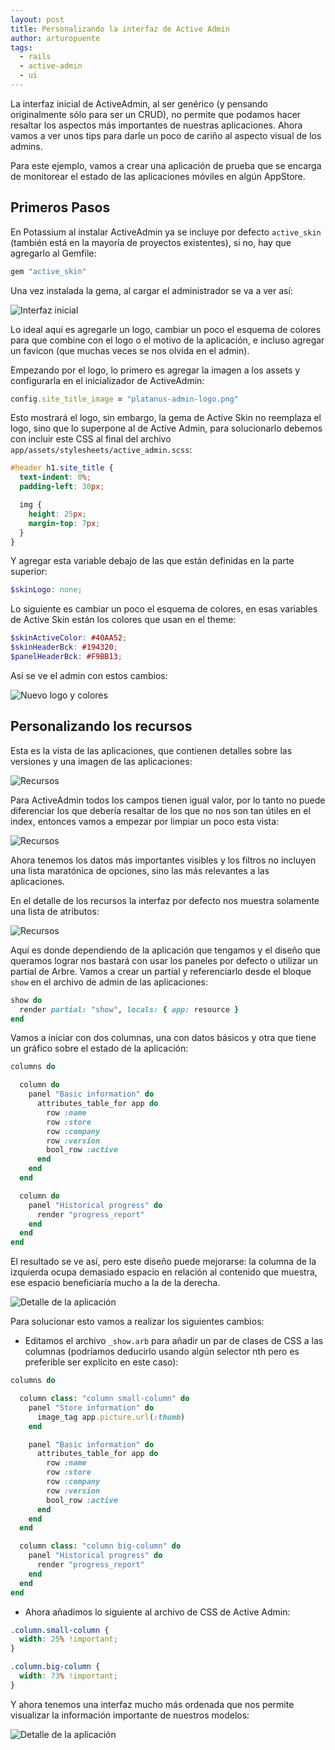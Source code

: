 ```yaml
---
layout: post
title: Personalizando la interfaz de Active Admin
author: arturopuente
tags:
  - rails
  - active-admin
  - ui
---
```


La interfaz inicial de ActiveAdmin, al ser genérico (y pensando originalmente sólo para ser un CRUD), no permite que podamos hacer resaltar los aspectos más importantes de nuestras aplicaciones. Ahora vamos a ver unos tips para darle un poco de cariño al aspecto visual de los admins.

Para este ejemplo, vamos a crear una aplicación de prueba que se encarga de monitorear el estado de las aplicaciones móviles en algún AppStore.

## Primeros Pasos

En Potassium al instalar ActiveAdmin ya se incluye por defecto `active_skin` (también está en la mayoría de proyectos existentes), si no, hay que agregarlo al Gemfile:

```ruby
gem "active_skin"
```

Una vez instalada la gema, al cargar el administrador se va a ver así:

![Interfaz inicial](/images/customizing-active-admin/default-ui.png)

Lo ideal aquí es agregarle un logo, cambiar un poco el esquema de colores para que combine con el logo o el motivo de la aplicación, e incluso agregar un favicon (que muchas veces se nos olvida en el admin).

Empezando por el logo, lo primero es agregar la imagen a los assets y configurarla en el inicializador de ActiveAdmin:

```ruby
config.site_title_image = "platanus-admin-logo.png"
```

Esto mostrará el logo, sin embargo, la gema de Active Skin no reemplaza el logo, sino que lo superpone al de Active Admin, para solucionarlo debemos con incluir este CSS al final del archivo `app/assets/stylesheets/active_admin.scss`:

```scss
#header h1.site_title {
  text-indent: 0%;
  padding-left: 30px;

  img {
    height: 25px;
    margin-top: 7px;
  }
}
```

Y agregar esta variable debajo de las que están definidas en la parte superior:

```scss
$skinLogo: none;
```

Lo siguiente es cambiar un poco el esquema de colores, en esas variables de Active Skin están los colores que usan en el theme:

```scss
$skinActiveColor: #40AA52;
$skinHeaderBck: #194320;
$panelHeaderBck: #F9BB13;
```

Así se ve el admin con estos cambios:

![Nuevo logo y colores](/images/customizing-active-admin/platanus-admin.png)

## Personalizando los recursos

Esta es la vista de las aplicaciones, que contienen detalles sobre las versiones y una imagen de las aplicaciones:

![Recursos](/images/customizing-active-admin/resources-default-admin.png)

Para ActiveAdmin todos los campos tienen igual valor, por lo tanto no puede diferenciar los que debería resaltar de los que no nos son tan útiles en el index, entonces vamos a empezar por limpiar un poco esta vista:

![Recursos](/images/customizing-active-admin/resources-clean.png)

Ahora tenemos los datos más importantes visibles y los filtros no incluyen una lista maratónica de opciones, sino las más relevantes a las aplicaciones.

En el detalle de los recursos la interfaz por defecto nos muestra solamente una lista de atributos:

![Recursos](/images/customizing-active-admin/resource-detail-default.png)

Aquí es donde dependiendo de la aplicación que tengamos y el diseño que queramos lograr nos bastará con usar los paneles por defecto o utilizar un partial de Arbre. Vamos a crear un partial y referenciarlo desde el bloque `show` en el archivo de admin de las aplicaciones:

```ruby
show do
  render partial: "show", locals: { app: resource }
end
```

Vamos a iniciar con dos columnas, una con datos básicos y otra que tiene un gráfico sobre el estado de la aplicación:

```ruby
columns do

  column do
    panel "Basic information" do
      attributes_table_for app do
        row :name
        row :store
        row :company
        row :version
        bool_row :active
      end
    end
  end

  column do
    panel "Historical progress" do
      render "progress_report"
    end
  end
end
```

El resultado se ve así, pero este diseño puede mejorarse: la columna de la izquierda ocupa demasiado espacio en relación al contenido que muestra, ese espacio beneficiaría mucho a la de la derecha.

![Detalle de la aplicación](/images/customizing-active-admin/resource-detail-two-columns.png)

Para solucionar esto vamos a realizar los siguientes cambios:

- Editamos el archivo `_show.arb` para añadir un par de clases de CSS a las columnas (podríamos deducirlo usando algún selector nth pero es preferible ser explícito en este caso):

```ruby
columns do

  column class: "column small-column" do
    panel "Store information" do
      image_tag app.picture.url(:thumb)
    end

    panel "Basic information" do
      attributes_table_for app do
        row :name
        row :store
        row :company
        row :version
        bool_row :active
      end
    end
  end

  column class: "column big-column" do
    panel "Historical progress" do
      render "progress_report"
    end
  end
end
```

- Ahora añadimos lo siguiente al archivo de CSS de Active Admin:

```css
.column.small-column {
  width: 25% !important;
}

.column.big-column {
  width: 73% !important;
}
```

Y ahora tenemos una interfaz mucho más ordenada que nos permite visualizar la información importante de nuestros modelos:

![Detalle de la aplicación](/images/customizing-active-admin/resource-bigger-columns.png)
